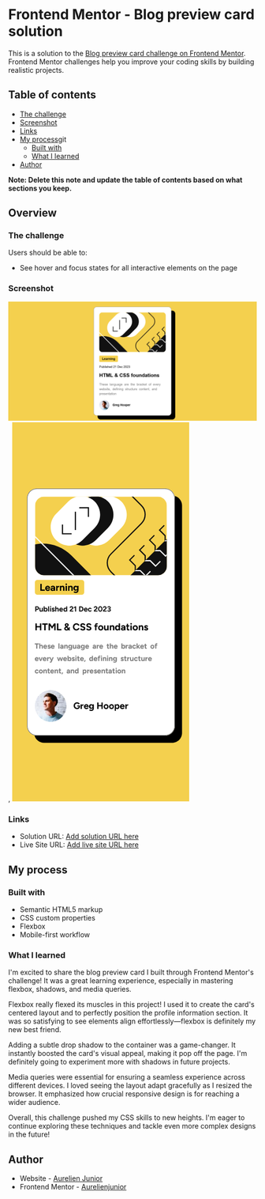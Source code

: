# Frontend Mentor - Blog preview card solution

This is a solution to the [Blog preview card challenge on Frontend Mentor](https://www.frontendmentor.io/challenges/blog-preview-card-ckPaj01IcS). Frontend Mentor challenges help you improve your coding skills by building realistic projects.

## Table of contents

  - [The challenge](#the-challenge)
  - [Screenshot](#screenshot)
  - [Links](#links)
- [My process](#my-process)git
  - [Built with](#built-with)
  - [What I learned](#what-i-learned)
- [Author](#author)

**Note: Delete this note and update the table of contents based on what sections you keep.**

## Overview

### The challenge

Users should be able to:

- See hover and focus states for all interactive elements on the page

### Screenshot

![](./screenshots/Screenshot%202024-01-17%20at%2012-19-54%20Frontend%20Mentor%20Blog%20preview%20card.png),
![](./screenshots/Screenshot%202024-01-17%20at%2012-20-49%20Frontend%20Mentor%20Blog%20preview%20card.png)

### Links

- Solution URL: [Add solution URL here](https://your-solution-url.com)
- Live Site URL: [Add live site URL here](https://your-live-site-url.com)

## My process

### Built with

- Semantic HTML5 markup
- CSS custom properties
- Flexbox
- Mobile-first workflow

### What I learned

I'm excited to share the blog preview card I built through Frontend Mentor's challenge! It was a great learning experience, especially in mastering flexbox, shadows, and media queries.

Flexbox really flexed its muscles in this project! I used it to create the card's centered layout and to perfectly position the profile information section. It was so satisfying to see elements align effortlessly—flexbox is definitely my new best friend.

Adding a subtle drop shadow to the container was a game-changer. It instantly boosted the card's visual appeal, making it pop off the page. I'm definitely going to experiment more with shadows in future projects.

Media queries were essential for ensuring a seamless experience across different devices. I loved seeing the layout adapt gracefully as I resized the browser. It emphasized how crucial responsive design is for reaching a wider audience.

Overall, this challenge pushed my CSS skills to new heights. I'm eager to continue exploring these techniques and tackle even more complex designs in the future!


## Author

- Website - [Aurelien Junior](https://www.your-site.com)
- Frontend Mentor - [Aurelienjunior](https://www.frontendmentor.io/profile/yourusername)

